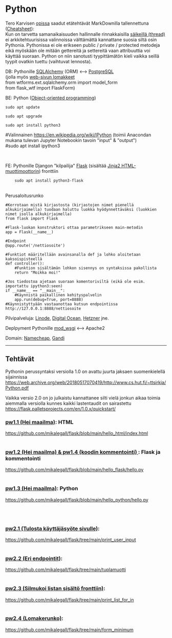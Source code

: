 # Python

Tero Karvisen [opissa](https://terokarvinen.com/2021/python-web-service-from-idea-to-production/ "Python Web Service From Idea to Production") saadut etätehtävät MarkDownilla tallennettuna ([Cheatsheet](https://github.com/adam-p/markdown-here/wiki/Markdown-Cheatsheet)):
<br>
Kun on tarvetta samanaikaisuuden hallinnalle rinnakkaisilla [säikeillä (thread)](https://wiki.aalto.fi/download/attachments/72895679/luento12.pdf) ei arkkitehtuurisissa valinnoissa välttämättä kannattane suosia siltä osin Pythonia. Pythonissa ei ole erikseen public / private / protected metodeja eikä myöskään ole mitään gettereitä ja settereitä vaan attribuuttia voi käyttää suoraan. Python on niin sanotusti tyypittämätön kieli vaikka seillä tyypit ovatkin tuettu (vaihtuvat lennosta).


DB: Pythonille [SQLAlchemy](https://en.wikipedia.org/wiki/SQLAlchemy) (ORM) <--> [PostgreSQL](https://terokarvinen.com/search/?q=postgre)
<br>
(jolla myös [web-sivun lomakkeet](https://terokarvinen.com/2020/flask-automatic-forms/)
<br>
from wtforms.ext.sqlalchemy.orm import model_form
<br>
from flask_wtf import FlaskForm)

BE: Python ([Object-oriented programming](https://fi.wikipedia.org/wiki/Olio-ohjelmointi)) 

    sudo apt update 

    sudo apt upgrade

    sudo apt install python3

#Valinnainen https://en.wikipedia.org/wiki/IPython (toimii Anacondan mukana tulevan Jupyter Notebookin tavoin "input" & "output")
<br>
#sudo apt install ipython3

<br>

FE: Pythonille Djangon "kilpailija" [Flask](https://en.wikipedia.org/wiki/Flask_(web_framework)) (sisältää [Jinja2 HTML-muottimoottorin](https://jinja2docs.readthedocs.io/en/stable/)) fronttiin

        sudo apt install python3-flask

<br>
Perusaloitusrunko

    #Kerrotaan mistä kirjastosta (kirjastojen nimet pienellä alkukirjaimella) tuodaan haluttu luokka hyödynnettäväksi (luokkien nimet isolla alkukirjaimella)
    from flask import Flask

    #Flask-luokan konstruktori ottaa parametrikseen main-metodin
    app = Flask(__name__)

    #Endpoint
    @app.route('/nettiosoite')

    #Funktiot määritellään avainsanalla def ja lohko aloitetaan kaksoispisteellä
    def controller():
        #Funktion sisältämän lohkon sisennys on syntaksissa pakollista
        return "Moikka moi!"

    #Jos tiedostoa ajetaan suoraan komentoriviltä (eikä ole esim. importattu ipython3:seen) 
    if __name__ == "__main__":
        #Käynnistä paikallinen kehityspalvelin
    	app.run(debug=True, port=8888)
    #Käynnistyttyään vastaanottaa kutsun endpointissa
    http://127.0.0.1:8888/nettiosoite


Pilvipalveluja: [Linode](https://www.linode.com/pricing/), [Digital Ocean](https://www.digitalocean.com/pricing), [Hetzner](https://www.hetzner.com/cloud) jne.

Deplpyment Pythonille [mod_wsgi](https://pypi.org/project/mod-wsgi/) <--> Apache2

Domain: [Namecheap](https://www.namecheap.com/domains/#pricing), [Gandi](https://shop.gandi.net/en/domain/suggest?options=1&search=halpa)


***

## Tehtävät

Pythonin perussyntaksi versiolla 1.0 on avattu juurta jaksaen suomenkielellä sijainnissa https://web.archive.org/web/20180517070419/http://www.cs.hut.fi/~ttsirkia/Python.pdf

Vaikka versio 2.0 on jo julkaistu kannattanee silti vielä jonkun aikaa toimia aiemmalla versiolla kunnes kaikki lastentaudit on sairastettu https://flask.palletsprojects.com/en/1.0.x/quickstart/


### [pw1.1 (Hei maailma)](https://terokarvinen.com/2021/python-web-service-from-idea-to-production/#pw1-hello-flask-world): HTML
https://github.com/mikalegall/flask/blob/main/hello_html/index.html
<br>
<br>
### [pw1.2 (Hei maailma) & pw1.4 (koodin kommentointi) ](https://terokarvinen.com/2021/python-web-service-from-idea-to-production/#pw1-hello-flask-world): Flask ja kommentointi
https://github.com/mikalegall/flask/blob/main/hello_flask/hello.py
<br>
<br>
### [pw1.3 (Hei maailma)](https://terokarvinen.com/2021/python-web-service-from-idea-to-production/#pw1-hello-flask-world): Python
https://github.com/mikalegall/flask/blob/main/hello_python/hello.py

<br>
<br>

### [pw2.1 (Tulosta käyttäjäsyöte sivulle)](https://terokarvinen.com/2021/python-web-service-from-idea-to-production/#pw2-muotit-ja-lomakkeet):
https://github.com/mikalegall/flask/tree/main/print_user_input
<br>
<br>
### [pw2.2 (Eri endpointit)](https://terokarvinen.com/2021/python-web-service-from-idea-to-production/#pw2-muotit-ja-lomakkeet):
https://github.com/mikalegall/flask/tree/main/tuplamuotti
<br>
<br>
### [pw2.3 (Silmukoi listan sisältö fronttiin)](https://terokarvinen.com/2021/python-web-service-from-idea-to-production/#pw2-muotit-ja-lomakkeet):
https://github.com/mikalegall/flask/tree/main/print_list_for_in
<br>
<br>
### [pw2.4 (Lomakerunko)](https://terokarvinen.com/2021/python-web-service-from-idea-to-production/#pw2-muotit-ja-lomakkeet):
https://github.com/mikalegall/flask/tree/main/form_minimum
